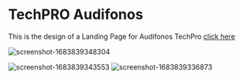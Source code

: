 # TechPRO Audifonos

This is the design of a Landing Page for Audifonos TechPro [click here](https://audifonostechpromario.netlify.app/)

![screenshot-1683839348304](https://github.com/LuisMarioSolano/TechPro-SitioWebAudifonos/assets/92195194/49ec266b-6f77-4a4d-a13f-5baaa8807a14)

![screenshot-1683839343553](https://github.com/LuisMarioSolano/TechPro-SitioWebAudifonos/assets/92195194/b78a1d67-bf78-4d78-9507-7c05596dd12f)
![screenshot-1683839336873](https://github.com/LuisMarioSolano/TechPro-SitioWebAudifonos/assets/92195194/f7e882d0-b2b4-4732-b364-65425f600ba5)
